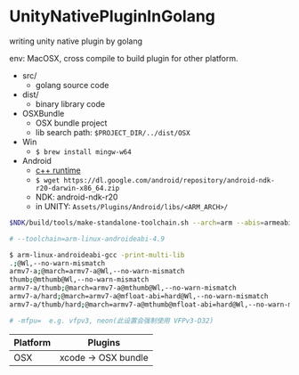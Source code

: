 # UnityNativePluginInGolang

writing unity native plugin by golang

env: MacOSX, cross compile to build plugin for other platform.


- src/
    - golang source code
- dist/
    - binary library code
- OSXBundle
    - OSX bundle project
    - lib search path: `$PROJECT_DIR/../dist/OSX`
- Win
    - `$ brew install mingw-w64`
- Android
    - [c++ runtime](https://developer.android.com/ndk/guides/cpp-support.html)
    - `$ wget https://dl.google.com/android/repository/android-ndk-r20-darwin-x86_64.zip` 
    - NDK: android-ndk-r20
    - in UNITY:  `Assets/Plugins/Android/libs/<ARM_ARCH>/`

```bash
$NDK/build/tools/make-standalone-toolchain.sh --arch=arm --abis=armeabi-v7a --platform=android-16  --install-dir=ndkR10eCgoToolchain

# --toolchain=arm-linux-androideabi-4.9 
```

```bash
$ arm-linux-androideabi-gcc -print-multi-lib
.;@Wl,--no-warn-mismatch
armv7-a;@march=armv7-a@Wl,--no-warn-mismatch
thumb;@mthumb@Wl,--no-warn-mismatch
armv7-a/thumb;@march=armv7-a@mthumb@Wl,--no-warn-mismatch
armv7-a/hard;@march=armv7-a@mfloat-abi=hard@Wl,--no-warn-mismatch
armv7-a/thumb/hard;@march=armv7-a@mthumb@mfloat-abi=hard@Wl,--no-warn-mismatch

# -mfpu=  e.g. vfpv3, neon(此设置会强制使用 VFPv3-D32)
```



Platform | Plugins
--- | --- 
OSX  | xcode -> OSX bundle

